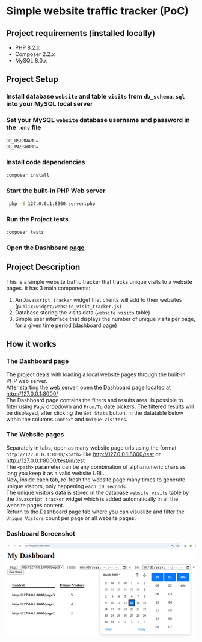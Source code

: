 # Simple website traffic tracker (PoC)

## Project requirements (installed locally)
- PHP 8.2.x
- Composer 2.2.x
- MySQL 8.0.x

## Project Setup

### Install database `website` and table `visits` from `db_schema.sql` into your MySQL local server

### Set your MySQL `website` database username and password in the `.env` file
```
DB_USERNAME=
DB_PASSWORD=
```

### Install code dependencies
```sh
composer install
```

### Start the built-in PHP Web server
```sh
 php -S 127.0.0.1:8000 server.php
```

### Run the Project tests
```sh
composer tests
```

### Open the Dashboard [page](http://127.0.0.1:8000/)

## Project Description
This is a simple website traffic tracker that tracks unique visits to a website pages.
It has 3 main components:
1. An `Javascript tracker` widget that clients will add to their websites (`public/widget/website_visit_tracker.js`)
2. Database storing the visits data (`website.visits` table)
3. Simple user interface that displays the number of unique visits per page, for a given time period (dashboard [page](http://127.0.0.1:8000/))

## How it works

### The Dashboard page
The project deals with loading a local website pages through the built-in PHP web server.   
After starting the web server, open the Dashboard page located at http://127.0.0.1:8000/   
The Dashboard page contains the filters and results area.
Is possible to filter using `Page` dropdown and `From/To` date pickers.
The filtered results will be displayed, after clicking the `Get Stats` button, in the datatable below within the columns `Context` and `Unique Visitors`.   

### The Website pages
Separately in tabs, open as many website page urls using the format `http://127.0.0.1:8000/<path>` like  http://127.0.0.1:8000/test or http://127.0.0.1:8000/test/in/test   
The `<path>` parameter can be any combination of alphanumeric chars as long you keep it as a valid website URL.   
Now, inside each tab, re-fresh the website page many times to generate unique visitors, only happening `each 10 seconds`.   
The unique visitors data is stored in the database `website.visits` table by the `Javascript tracker` widget which is added automatically in all the website pages content.   
Return to the Dashboard page tab where you can visualize and filter the `Unique Vistors` count per page or all website pages.

### Dashboard Screenshot
![Dashboard Screenshot](my_dashboard.png)